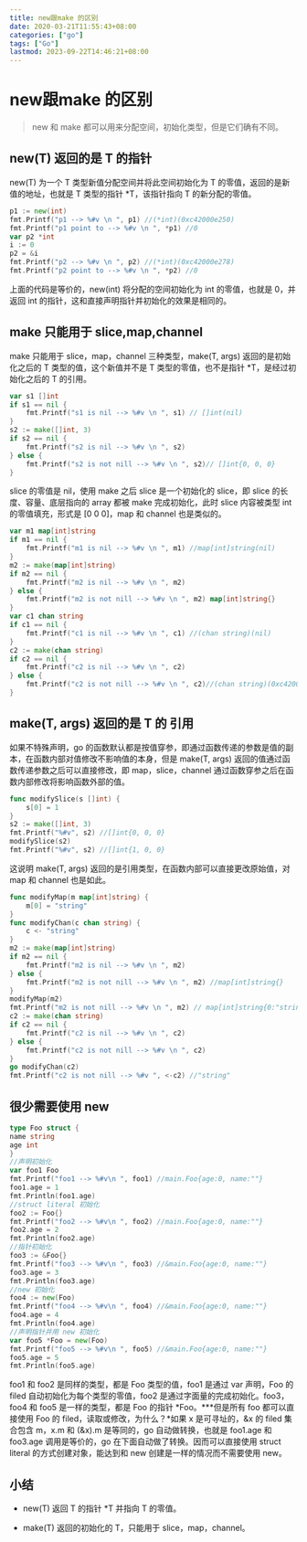 ```yaml
---
title: new跟make 的区别
date: 2020-03-21T11:55:43+08:00
categories: ["go"]
tags: ["Go"]
lastmod: 2023-09-22T14:46:21+08:00
---
```

# new跟make 的区别

> new 和 make 都可以用来分配空间，初始化类型，但是它们确有不同。

## **new(T) 返回的是 T 的指针**

new(T) 为一个 T 类型新值分配空间并将此空间初始化为 T 的零值，返回的是新值的地址，也就是 T 类型的指针 *T，该指针指向 T 的新分配的零值。

```go
p1 := new(int)
fmt.Printf("p1 --> %#v \n ", p1) //(*int)(0xc42000e250)
fmt.Printf("p1 point to --> %#v \n ", *p1) //0
var p2 *int
i := 0
p2 = &i
fmt.Printf("p2 --> %#v \n ", p2) //(*int)(0xc42000e278)
fmt.Printf("p2 point to --> %#v \n ", *p2) //0
```

上面的代码是等价的，new(int) 将分配的空间初始化为 int 的零值，也就是 0，并返回 int 的指针，这和直接声明指针并初始化的效果是相同的。

## **make 只能用于 slice,map,channel**

make 只能用于 slice，map，channel 三种类型，make(T, args) 返回的是初始化之后的 T 类型的值，这个新值并不是 T 类型的零值，也不是指针 *T，是经过初始化之后的 T 的引用。

```go
var s1 []int
if s1 == nil {
    fmt.Printf("s1 is nil --> %#v \n ", s1) // []int(nil)
}
s2 := make([]int, 3)
if s2 == nil {
    fmt.Printf("s2 is nil --> %#v \n ", s2)
} else {
    fmt.Printf("s2 is not nill --> %#v \n ", s2)// []int{0, 0, 0}
}
```

slice 的零值是 nil，使用 make 之后 slice 是一个初始化的 slice，即 slice 的长度、容量、底层指向的 array 都被 make 完成初始化，此时 slice 内容被类型 int 的零值填充，形式是 [0 0 0]，map 和 channel 也是类似的。

``` go
var m1 map[int]string
if m1 == nil {
    fmt.Printf("m1 is nil --> %#v \n ", m1) //map[int]string(nil)
}
m2 := make(map[int]string)
if m2 == nil {
    fmt.Printf("m2 is nil --> %#v \n ", m2)
} else {
    fmt.Printf("m2 is not nill --> %#v \n ", m2) map[int]string{}
}
var c1 chan string
if c1 == nil {
    fmt.Printf("c1 is nil --> %#v \n ", c1) //(chan string)(nil)
}
c2 := make(chan string)
if c2 == nil {
    fmt.Printf("c2 is nil --> %#v \n ", c2)
} else {
    fmt.Printf("c2 is not nill --> %#v \n ", c2)//(chan string)(0xc420016120)
}
```

## **make(T, args) 返回的是 T 的 引用**

如果不特殊声明，go 的函数默认都是按值穿参，即通过函数传递的参数是值的副本，在函数内部对值修改不影响值的本身，但是 make(T, args) 返回的值通过函数传递参数之后可以直接修改，即 map，slice，channel 通过函数穿参之后在函数内部修改将影响函数外部的值。

```go
func modifySlice(s []int) {
	s[0] = 1
}
s2 := make([]int, 3)
fmt.Printf("%#v", s2) //[]int{0, 0, 0}
modifySlice(s2)
fmt.Printf("%#v", s2) //[]int{1, 0, 0}
```

这说明 make(T, args) 返回的是引用类型，在函数内部可以直接更改原始值，对 map 和 channel 也是如此。

``` go
func modifyMap(m map[int]string) {
	m[0] = "string"
}
func modifyChan(c chan string) {
	c <- "string"
}
m2 := make(map[int]string)
if m2 == nil {
	fmt.Printf("m2 is nil --> %#v \n ", m2)
} else {
	fmt.Printf("m2 is not nill --> %#v \n ", m2) //map[int]string{}
}
modifyMap(m2)
fmt.Printf("m2 is not nill --> %#v \n ", m2) // map[int]string{0:"string"}
c2 := make(chan string)
if c2 == nil {
	fmt.Printf("c2 is nil --> %#v \n ", c2)
} else {
	fmt.Printf("c2 is not nill --> %#v \n ", c2)
}
go modifyChan(c2)
fmt.Printf("c2 is not nill --> %#v ", <-c2) //"string"
```

## **很少需要使用 new**

``` go
type Foo struct {
name string
age int
}
//声明初始化
var foo1 Foo
fmt.Printf("foo1 --> %#v\n ", foo1) //main.Foo{age:0, name:""}
foo1.age = 1
fmt.Println(foo1.age)
//struct literal 初始化
foo2 := Foo{}
fmt.Printf("foo2 --> %#v\n ", foo2) //main.Foo{age:0, name:""}
foo2.age = 2
fmt.Println(foo2.age)
//指针初始化
foo3 := &Foo{}
fmt.Printf("foo3 --> %#v\n ", foo3) //&main.Foo{age:0, name:""}
foo3.age = 3
fmt.Println(foo3.age)
//new 初始化
foo4 := new(Foo)
fmt.Printf("foo4 --> %#v\n ", foo4) //&main.Foo{age:0, name:""}
foo4.age = 4
fmt.Println(foo4.age)
//声明指针并用 new 初始化
var foo5 *Foo = new(Foo)
fmt.Printf("foo5 --> %#v\n ", foo5) //&main.Foo{age:0, name:""}
foo5.age = 5
fmt.Println(foo5.age)
```

foo1 和 foo2 是同样的类型，都是 Foo 类型的值，foo1 是通过 var 声明，Foo 的 filed 自动初始化为每个类型的零值，foo2 是通过字面量的完成初始化。foo3，foo4 和 foo5 是一样的类型，都是 Foo 的指针 *Foo。***但是所有 foo 都可以直接使用 Foo 的 filed，读取或修改，为什么？*如果 x 是可寻址的，&x 的 filed 集合包含 m，x.m 和 (&x).m 是等同的，go 自动做转换，也就是 foo1.age 和 foo3.age 调用是等价的，go 在下面自动做了转换。因而可以直接使用 struct literal 的方式创建对象，能达到和 new 创建是一样的情况而不需要使用 new。

## **小结**

- new(T) 返回 T 的指针 *T 并指向 T 的零值。

- make(T) 返回的初始化的 T，只能用于 slice，map，channel。